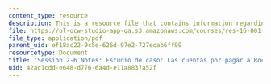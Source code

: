 ```yaml
---
content_type: resource
description: This is a resource file that contains information regarding session 2-6.
file: https://ol-ocw-studio-app-qa.s3.amazonaws.com/courses/res-16-001-lean-enterprise-en-espanol-january-iap-2012/42ac1cdde648d7766a4de11a8837a52f_MITRES_16_001IAP12_2-6_Cas.pdf
file_type: application/pdf
parent_uid: ef18ac22-9c5e-626d-97e2-727ecab6ff99
resourcetype: Document
title: 'Session 2-6 Notes: Estudio de caso: Las cuentas por pagar a Rockwell Collins'
uid: 42ac1cdd-e648-d776-6a4d-e11a8837a52f
---
```

